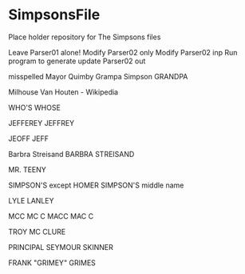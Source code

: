 # SimpsonsFile
Place holder repository for The Simpsons files

Leave Parser01 alone!
Modify Parser02 only
Modify Parser02 inp
Run program to generate update Parser02 out

misspelled
Mayor Quimby
Grampa Simpson	GRANDPA

Milhouse Van Houten - Wikipedia

WHO'S			WHOSE

JEFFEREY		JEFFREY

JEOFF			JEFF

Barbra Streisand
BARBRA STREISAND



MR. TEENY

SIMPSON'S
except HOMER SIMPSON'S middle name

LYLE LANLEY

MCC		MC C
MACC	MAC C


TROY MC CLURE

PRINCIPAL SEYMOUR SKINNER


FRANK "GRIMEY" GRIMES